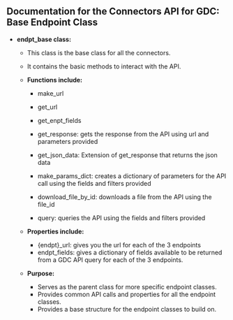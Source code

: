 ## Documentation for the Connectors API for GDC: Base Endpoint Class

- **endpt_base class:** 
  - This class is the base class for all the connectors. 
  - It contains the basic methods to interact with the API.
  - **Functions include:**
    - make_url
    - get_url 
    - get_enpt_fields

    - get_response: gets the response from the API using url and parameters provided
    - get_json_data: Extension of get_response that returns the json data
    - make_params_dict: creates a dictionary of parameters for the API call using the fields and filters provided
    - download_file_by_id: downloads a file from the API using the file_id
    - query: queries the API using the fields and filters provided
  
  - **Properties include:**
    - {endpt}_url: gives you the url for each of the 3 endpoints
    - endpt_fields: gives a dictionary of fields available to be returned from a GDC API query for each of the 3 endpoints. 
  - **Purpose:**
    - Serves as the parent class for more specific endpoint classes.
    - Provides common API calls and properties for all the endpoint classes.
    - Provides a base structure for the endpoint classes to build on.

